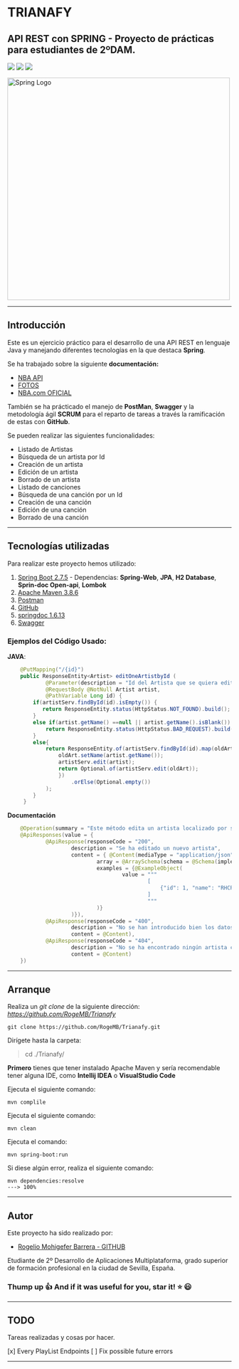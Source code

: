 # TRIANAFY
## API REST con SPRING - Proyecto de prácticas para estudiantes de 2ºDAM.

<img src="https://img.shields.io/badge/Spring--Framework-5.7-green"/> <img src="https://img.shields.io/badge/Apache--Maven-3.8.6-blue"/> <img src="https://img.shields.io/badge/Java-17.0-brightgreen"/>

 <img src="https://niixer.com/wp-content/uploads/2020/11/spring-boot.png" width="500" alt="Spring Logo"/>
 
___
## **Introducción**

Este es un ejercicio práctico para el desarrollo de una API REST en lenguaje Java y manejando diferentes tecnologías en la que destaca **Spring**.

Se ha trabajado sobre la siguiente **documentación:**

* [NBA API](https://github.com/kshvmdn/nba.js/blob/master/docs/api/DATA.md)
* [FOTOS](https://medium.com/@avinash.sarguru/getting-nba-player-pictures-for-you-application-6106d5530943)
* [NBA.com OFICIAL](https://www.sportingnews.com/es/nba?gr=www)


También se ha prácticado el manejo de **PostMan**, **Swagger** y la metodología ágil **SCRUM** para el reparto de tareas a través la ramificación de estas con **GitHub**.

Se pueden realizar las siguientes funcionalidades: 
* Listado de Artistas 
* Búsqueda de un artista por Id
* Creación de un artista
* Edición de un artista
* Borrado de un artista
* Listado de canciones
* Búsqueda de una canción por un Id
* Creación de una canción
* Edición de una canción
* Borrado de una canción

---

## **Tecnologías utilizadas** 

Para realizar este proyecto hemos utilizado:

1. [Spring Boot 2.7.5](https://spring.io/) - Dependencias: **Spring-Web**, **JPA**, **H2 Database**, **Sprin-doc Open-api**, **Lombok**
2. [Apache Maven 3.8.6](https://maven.apache.org/)
3. [Postman](https://www.postman.com/)
4. [GitHub](https://github.com/)
5. [springdoc 1.6.13](https://springdoc.org/)
6. [Swagger](https://swagger.io/)



### Ejemplos del Código Usado: 

**JAVA**:
```Java
    @PutMapping("/{id}")
    public ResponseEntity<Artist> editOneArtistbyId (
            @Parameter(description = "Id del Artista que se quiera editar")
            @RequestBody @NotNull Artist artist,
            @PathVariable Long id) {
        if(artistServ.findById(id).isEmpty()) {
           return ResponseEntity.status(HttpStatus.NOT_FOUND).build();
        }
        else if(artist.getName() ==null || artist.getName().isBlank()) {
            return ResponseEntity.status(HttpStatus.BAD_REQUEST).build();
        }
        else{
            return ResponseEntity.of(artistServ.findById(id).map(oldArt -> {
                oldArt.setName(artist.getName());
                artistServ.edit(artist);
                return Optional.of(artistServ.edit(oldArt));
                })
                    .orElse(Optional.empty())
            );
        }
     }

```

**Documentación**

```Java
    @Operation(summary = "Este método edita un artista localizado por su id")
    @ApiResponses(value = {
            @ApiResponse(responseCode = "200",
                    description = "Se ha editado un nuevo artista",
                    content = { @Content(mediaType = "application/json",
                            array = @ArraySchema(schema = @Schema(implementation = Artist.class)),
                            examples = {@ExampleObject(
                                    value = """
                                            [
                                                {"id": 1, "name": "RHCP"},    
                                            ]                                          
                                            """
                            )}
                    )}),
            @ApiResponse(responseCode = "400",
                    description = "No se han introducido bien los datos del artista",
                    content = @Content),
            @ApiResponse(responseCode = "404",
                    description = "No se ha encontrado ningún artista con ese ID",
                    content = @Content)
    })
```


---
## **Arranque**



Realiza un *git clone* de la siguiente dirección: 
*https://github.com/RogeMB/Trianafy*

```console
git clone https://github.com/RogeMB/Trianafy.git
```

Dirígete hasta la carpeta:

> cd ./Trianafy/


**Primero** tienes que tener instalado Apache Maven y sería recomendable tener alguna IDE, como **Intellij IDEA** o **VisualStudio Code**

Ejecuta el siguiente comando:
    
    mvn complile
    
    
Ejecuta el siguiente comando:
    
    mvn clean


Ejecuta el comando:

    mvn spring-boot:run
    
    
Si diese algún error, realiza el siguiente comando:  

    mvn dependencies:resolve
    ---> 100% 

___
## **Autor**

Este proyecto ha sido realizado por: 

* [Rogelio Mohigefer Barrera - GITHUB](https://github.com/RogeMB)

Etudiante de 2º Desarrollo de Aplicaciones Multiplataforma, grado 
superior de formación profesional en la ciudad de Sevilla, España.

### **Thump up :+1: And if it was useful for you, star it! :star: :smiley:**

___
## **TODO**

Tareas realizadas y cosas por hacer.

[x] Every PlayList Endpoints
[ ] Fix possible future errors
___


